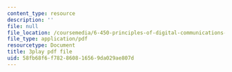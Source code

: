 ```yaml
---
content_type: resource
description: ''
file: null
file_location: /coursemedia/6-450-principles-of-digital-communications-i-fall-2006/58fb68f6f782860816569da029ae807d_PMd2ZmcvMBI.pdf
file_type: application/pdf
resourcetype: Document
title: 3play pdf file
uid: 58fb68f6-f782-8608-1656-9da029ae807d
---
```

